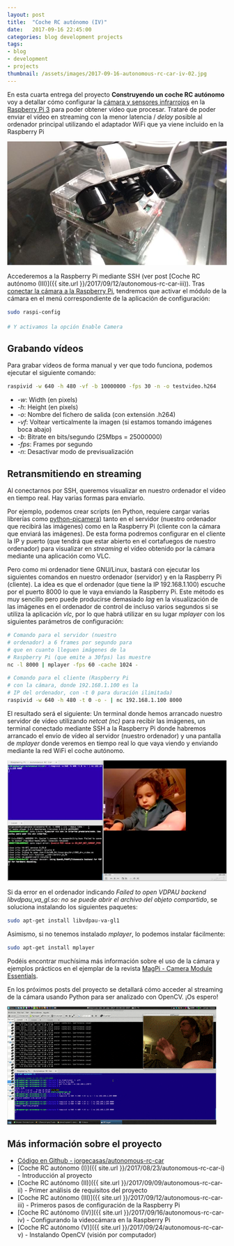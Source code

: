 ```yaml
---
layout: post
title:  "Coche RC autónomo (IV)"
date:   2017-09-16 22:45:00
categories: blog development projects
tags:
- blog
- development
- projects
thumbnail: /assets/images/2017-09-16-autonomous-rc-car-iv-02.jpg
---
```


En esta cuarta entrega del proyecto **Construyendo un coche RC autónomo** voy a detallar cómo configurar la [cámara y sensores infrarrojos](http://amzn.to/2v5dt1P) en la [Raspberry Pi 3](http://amzn.to/2wmTn2S) para poder obtener vídeo que procesar. Trataré de poder enviar el vídeo en streaming con la menor latencia / _delay_ posible al ordenador principal utilizando el adaptador WiFi que ya viene incluido en la Raspberry Pi

![Raspberry Pi y la cámara](/assets/images/2017-09-16-autonomous-rc-car-iv-02.jpg)

Accederemos a la Raspberry Pi mediante SSH (ver post [Coche RC autónomo (III)]({{ site.url }}/2017/09/12/autonomous-rc-car-iii)). Tras [conectar la cámara a la Raspberry Pi](https://www.raspberrypi.org/documentation/usage/camera/), tendremos que activar el módulo de la cámara en el menú correspondiente de la aplicación de configuración:

```bash
sudo raspi-config

# Y activamos la opción Enable Camera
```

## Grabando vídeos

Para grabar vídeos de forma manual y ver que todo funciona, podemos ejecutar el siguiente comando:

```bash
raspivid -w 640 -h 480 -vf -b 10000000 -fps 30 -n -o testvideo.h264
```

* _-w_: Width (en pixels)
* _-h_: Height (en pixels)
* _-o_: Nombre del fichero de salida (con extensión .h264)
* _-vf_: Voltear verticalmente la imagen (si estamos tomando imágenes boca abajo)
* _-b_: Bitrate en bits/segundo (25Mbps = 25000000)
* _-fps_: Frames por segundo
* _-n_: Desactivar modo de previsualización

## Retransmitiendo en streaming

Al conectarnos por SSH, queremos visualizar en nuestro ordenador el vídeo en tiempo real. Hay varias formas para enviarlo.

Por ejemplo, podemos crear scripts (en Python, requiere cargar varias librerías como [python-picamera](https://www.raspberrypi.org/documentation/usage/camera/python/README.md)) tanto en el servidor (nuestro ordenador que recibirá las imágenes) como en la Raspberry Pi (cliente con la cámara que enviará las imágenes). De esta forma podremos configurar en el cliente la IP y puerto (que tendrá que estar abierto en el cortafuegos de nuestro ordenador) para visualizar en _streaming_ el vídeo obtenido por la cámara mediante una aplicación como VLC.

Pero como mi ordenador tiene GNU/Linux, bastará con ejecutar los siguientes comandos en nuestro ordenador (servidor) y en la Raspberry Pi (cliente). La idea es que el ordenador (que tiene la IP 192.168.1.100) escuche por el puerto 8000 lo que le vaya enviando la Raspberry Pi. Este método es muy sencillo pero puede producirse demasiado _lag_ en la visualización de las imágenes en el ordenador de control de incluso varios segundos si se utiliza la aplicación _vlc_, por lo que habrá utilizar en su lugar _mplayer_ con los siguientes parámetros de configuración:

```bash
# Comando para el servidor (nuestro 
# ordenador) a 6 frames por segundo para 
# que en cuanto lleguen imágenes de la 
# Raspberry Pi (que emite a 30fps) las muestre
nc -l 8000 | mplayer -fps 60 -cache 1024 -
```

```bash
# Comando para el cliente (Raspberry Pi 
# con la cámara, donde 192.168.1.100 es la 
# IP del ordenador, con -t 0 para duración ilimitada)
raspivid -w 640 -h 480 -t 0 -o - | nc 192.168.1.100 8000
```

El resultado será el siguiente: Un terminal donde hemos arrancado nuestro servidor de vídeo utilizando _netcat (nc)_ para recibir las imágenes, un terminal conectado mediante SSH a la Raspberry Pi donde habremos arrancado el envío de vídeo al servidor (nuestro ordenador) y una pantalla de _mplayer_ donde veremos en tiempo real lo que vaya viendo y enviando mediante la red WiFi el coche autónomo.

![Martina programando la cámara](/assets/images/2017-09-16-autonomous-rc-car-iv-01.jpg)

Si da error en el ordenador indicando _Failed to open VDPAU backend libvdpau_va_gl.so: no se puede abrir el archivo del objeto compartido_, se soluciona instalando los siguientes paquetes:
```bash
sudo apt-get install libvdpau-va-gl1
```

Asimismo, si no tenemos instalado _mplayer_, lo podemos instalar fácilmente:
```bash
sudo apt-get install mplayer
```

Podéis encontrar muchísima más información sobre el uso de la cámara y ejemplos prácticos en el ejemplar de la revista [MagPi - Camera Module Essentials](https://www.raspberrypi.org/magpi/camera-module-essentials/).

En los próximos posts del proyecto se detallará cómo acceder al streaming de la cámara usando Python para ser analizado con OpenCV. ¡Os espero!

![Videocámara en acción](/assets/images/2017-09-16-autonomous-rc-car-iv-03.gif)


## Más información sobre el proyecto

* [Código en Github - jorgecasas/autonomous-rc-car](https://github.com/jorgecasas/autonomous-rc-car)
* [Coche RC autónomo (I)]({{ site.url }}/2017/08/23/autonomous-rc-car-i) - Introducción al proyecto
* [Coche RC autónomo (II)]({{ site.url }}/2017/09/09/autonomous-rc-car-ii) - Primer análisis de requisitos del proyecto
* [Coche RC autónomo (III)]({{ site.url }}/2017/09/12/autonomous-rc-car-iii) - Primeros pasos de configuración de la Raspberry Pi
* [Coche RC autónomo (IV)]({{ site.url }}/2017/09/16/autonomous-rc-car-iv) - Configurando la videocámara en la Raspberry Pi
* [Coche RC autónomo (V)]({{ site.url }}/2017/09/24/autonomous-rc-car-v) - Instalando OpenCV (visión por computador)

